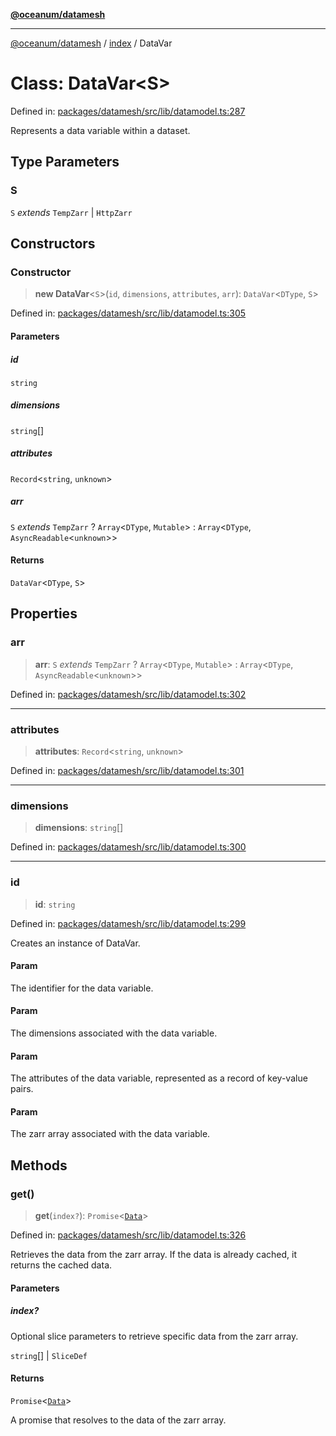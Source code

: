 [**@oceanum/datamesh**](../../README.md)

***

[@oceanum/datamesh](../../README.md) / [index](../README.md) / DataVar

# Class: DataVar\<S\>

Defined in: [packages/datamesh/src/lib/datamodel.ts:287](https://github.com/oceanum-io/oceanum-js/blob/3690a65f9299651d3a3a5e315b93a4a92e341aa0/packages/datamesh/src/lib/datamodel.ts#L287)

Represents a data variable within a dataset.

## Type Parameters

### S

`S` *extends* `TempZarr` \| `HttpZarr`

## Constructors

### Constructor

> **new DataVar**\<`S`\>(`id`, `dimensions`, `attributes`, `arr`): `DataVar`\<`DType`, `S`\>

Defined in: [packages/datamesh/src/lib/datamodel.ts:305](https://github.com/oceanum-io/oceanum-js/blob/3690a65f9299651d3a3a5e315b93a4a92e341aa0/packages/datamesh/src/lib/datamodel.ts#L305)

#### Parameters

##### id

`string`

##### dimensions

`string`[]

##### attributes

`Record`\<`string`, `unknown`\>

##### arr

`S` *extends* `TempZarr` ? `Array`\<`DType`, `Mutable`\> : `Array`\<`DType`, `AsyncReadable`\<`unknown`\>\>

#### Returns

`DataVar`\<`DType`, `S`\>

## Properties

### arr

> **arr**: `S` *extends* `TempZarr` ? `Array`\<`DType`, `Mutable`\> : `Array`\<`DType`, `AsyncReadable`\<`unknown`\>\>

Defined in: [packages/datamesh/src/lib/datamodel.ts:302](https://github.com/oceanum-io/oceanum-js/blob/3690a65f9299651d3a3a5e315b93a4a92e341aa0/packages/datamesh/src/lib/datamodel.ts#L302)

***

### attributes

> **attributes**: `Record`\<`string`, `unknown`\>

Defined in: [packages/datamesh/src/lib/datamodel.ts:301](https://github.com/oceanum-io/oceanum-js/blob/3690a65f9299651d3a3a5e315b93a4a92e341aa0/packages/datamesh/src/lib/datamodel.ts#L301)

***

### dimensions

> **dimensions**: `string`[]

Defined in: [packages/datamesh/src/lib/datamodel.ts:300](https://github.com/oceanum-io/oceanum-js/blob/3690a65f9299651d3a3a5e315b93a4a92e341aa0/packages/datamesh/src/lib/datamodel.ts#L300)

***

### id

> **id**: `string`

Defined in: [packages/datamesh/src/lib/datamodel.ts:299](https://github.com/oceanum-io/oceanum-js/blob/3690a65f9299651d3a3a5e315b93a4a92e341aa0/packages/datamesh/src/lib/datamodel.ts#L299)

Creates an instance of DataVar.

#### Param

The identifier for the data variable.

#### Param

The dimensions associated with the data variable.

#### Param

The attributes of the data variable, represented as a record of key-value pairs.

#### Param

The zarr array associated with the data variable.

## Methods

### get()

> **get**(`index?`): `Promise`\<[`Data`](../type-aliases/Data.md)\>

Defined in: [packages/datamesh/src/lib/datamodel.ts:326](https://github.com/oceanum-io/oceanum-js/blob/3690a65f9299651d3a3a5e315b93a4a92e341aa0/packages/datamesh/src/lib/datamodel.ts#L326)

Retrieves the data from the zarr array. If the data is already cached, it returns the cached data.

#### Parameters

##### index?

Optional slice parameters to retrieve specific data from the zarr array.

`string`[] | `SliceDef`

#### Returns

`Promise`\<[`Data`](../type-aliases/Data.md)\>

A promise that resolves to the data of the zarr array.
